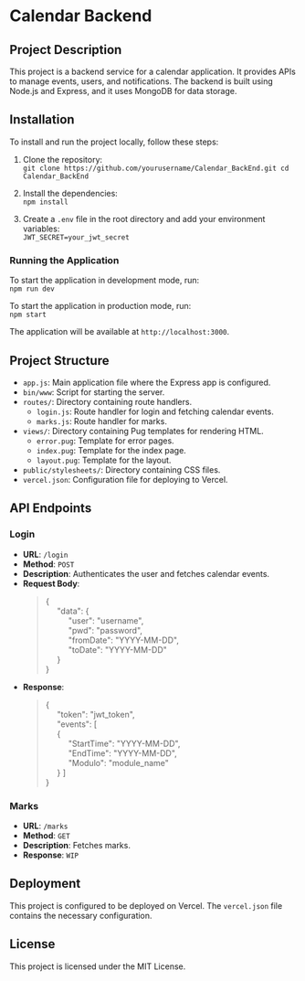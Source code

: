 # Calendar Backend

## Project Description
This project is a backend service for a calendar application. It provides APIs to manage events, users, and notifications. The backend is built using Node.js and Express, and it uses MongoDB for data storage.

## Installation
To install and run the project locally, follow these steps:

1. Clone the repository:\
   `git clone https://github.com/yourusername/Calendar_BackEnd.git
   cd Calendar_BackEnd`

2. Install the dependencies:\
   `npm install`

3. Create a `.env` file in the root directory and add your environment variables:\
 `JWT_SECRET=your_jwt_secret`

### Running the Application

To start the application in development mode, run:\
   `npm run dev`

To start the application in production mode, run:\
   `npm start`

The application will be available at `http://localhost:3000`.

## Project Structure

- `app.js`: Main application file where the Express app is configured.
- `bin/www`: Script for starting the server.
- `routes/`: Directory containing route handlers.
  - `login.js`: Route handler for login and fetching calendar events.
  - `marks.js`: Route handler for marks.
- `views/`: Directory containing Pug templates for rendering HTML.
  - `error.pug`: Template for error pages.
  - `index.pug`: Template for the index page.
  - `layout.pug`: Template for the layout.
- `public/stylesheets/`: Directory containing CSS files.
- `vercel.json`: Configuration file for deploying to Vercel.

## API Endpoints

### Login

- **URL**: `/login`
- **Method**: `POST`
- **Description**: Authenticates the user and fetches calendar events.
- **Request Body**:
  >{\
    &nbsp;&nbsp;&nbsp;&nbsp;&nbsp;"data": {\
      &nbsp;&nbsp;&nbsp;&nbsp;&nbsp;&nbsp;&nbsp;&nbsp;&nbsp;&nbsp;"user": "username",\
      &nbsp;&nbsp;&nbsp;&nbsp;&nbsp;&nbsp;&nbsp;&nbsp;&nbsp;&nbsp;"pwd": "password",\
      &nbsp;&nbsp;&nbsp;&nbsp;&nbsp;&nbsp;&nbsp;&nbsp;&nbsp;&nbsp;"fromDate": "YYYY-MM-DD",\
      &nbsp;&nbsp;&nbsp;&nbsp;&nbsp;&nbsp;&nbsp;&nbsp;&nbsp;&nbsp;"toDate": "YYYY-MM-DD"\
    &nbsp;&nbsp;&nbsp;&nbsp;&nbsp;}\
  }
- **Response**:
  >{\
    &nbsp;&nbsp;&nbsp;&nbsp;&nbsp;"token": "jwt_token",\
    &nbsp;&nbsp;&nbsp;&nbsp;&nbsp;"events": [\
      &nbsp;&nbsp;&nbsp;&nbsp;&nbsp;{\
        &nbsp;&nbsp;&nbsp;&nbsp;&nbsp;&nbsp;&nbsp;&nbsp;&nbsp;&nbsp;"StartTime": "YYYY-MM-DD",\
        &nbsp;&nbsp;&nbsp;&nbsp;&nbsp;&nbsp;&nbsp;&nbsp;&nbsp;&nbsp;"EndTime": "YYYY-MM-DD",\
        &nbsp;&nbsp;&nbsp;&nbsp;&nbsp;&nbsp;&nbsp;&nbsp;&nbsp;&nbsp;"Modulo": "module_name"\
      &nbsp;&nbsp;&nbsp;&nbsp;&nbsp;} ]\
  }

### Marks

- **URL**: `/marks`
- **Method**: `GET`
- **Description**: Fetches marks.
- **Response**:
    `WIP`


## Deployment

This project is configured to be deployed on Vercel. The `vercel.json` file contains the necessary configuration.

## License

This project is licensed under the MIT License.